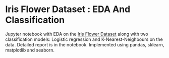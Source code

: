 # Iris Flower Dataset : EDA And Classification

Jupyter notebook with EDA on the [Iris Flower Dataset](https://en.wikipedia.org/wiki/Iris_flower_data_set) along with two classification models: Logistic regression and K-Nearest-Neighbours on the data. Detailed report is in the notebook. Implemented using pandas, sklearn, matplotlib and seaborn.
